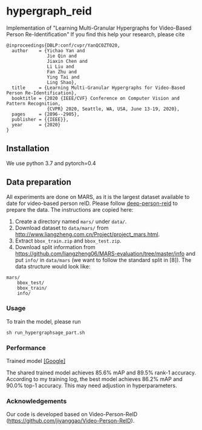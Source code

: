 # hypergraph_reid

Implementation of "Learning Multi-Granular Hypergraphs for Video-Based Person Re-Identification"
If you find this help your research, please cite

    @inproceedings{DBLP:conf/cvpr/YanQC0ZT020,
      author    = {Yichao Yan and
                   Jie Qin and
                   Jiaxin Chen and
                   Li Liu and
                   Fan Zhu and
                   Ying Tai and
                   Ling Shao},
      title     = {Learning Multi-Granular Hypergraphs for Video-Based Person Re-Identification},
      booktitle = {2020 {IEEE/CVF} Conference on Computer Vision and Pattern Recognition,
                   {CVPR} 2020, Seattle, WA, USA, June 13-19, 2020},
      pages     = {2896--2905},
      publisher = {{IEEE}},
      year      = {2020}
    }


## Installation
We use python 3.7 and pytorch=0.4

## Data preparation
All experiments are done on MARS, as it is the largest dataset available to date for video-based person reID. Please follow [deep-person-reid](https://github.com/KaiyangZhou/deep-person-reid) to prepare the data. The instructions are copied here: 

1. Create a directory named `mars/` under `data/`.
2. Download dataset to `data/mars/` from http://www.liangzheng.com.cn/Project/project_mars.html.
3. Extract `bbox_train.zip` and `bbox_test.zip`.
4. Download split information from https://github.com/liangzheng06/MARS-evaluation/tree/master/info and put `info/` in `data/mars` (we want to follow the standard split in [8]). The data structure would look like:
```
mars/
    bbox_test/
    bbox_train/
    info/
```

### Usage
To train the model, please run

    sh run_hypergraphsage_part.sh

### Performance
Trained model [[Google]](https://drive.google.com/file/d/1KBuPWYAHBC2QVLKihpSe-GQEOUkVLCXl/view?usp=sharing)

The shared trained model achieves 85.6%  mAP and 89.5% rank-1 accuracy. According to my training log, the best model achieves 86.2% mAP and 90.0% top-1 accuracy. This may need adjustion in hyperparameters.

### Acknowledgements
Our code is developed based on Video-Person-ReID (https://github.com/jiyanggao/Video-Person-ReID). 
